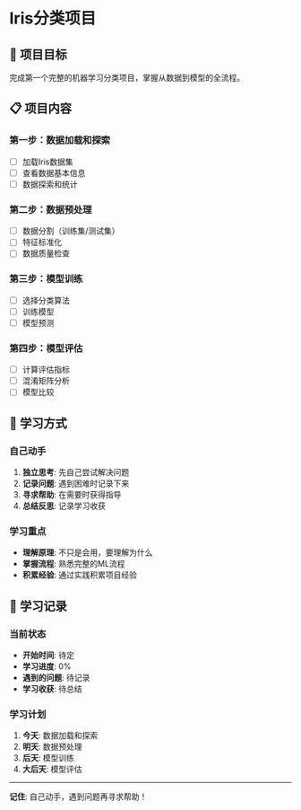 # Iris分类项目

## 🎯 项目目标
完成第一个完整的机器学习分类项目，掌握从数据到模型的全流程。

## 📋 项目内容

### 第一步：数据加载和探索
- [ ] 加载Iris数据集
- [ ] 查看数据基本信息
- [ ] 数据探索和统计

### 第二步：数据预处理
- [ ] 数据分割（训练集/测试集）
- [ ] 特征标准化
- [ ] 数据质量检查

### 第三步：模型训练
- [ ] 选择分类算法
- [ ] 训练模型
- [ ] 模型预测

### 第四步：模型评估
- [ ] 计算评估指标
- [ ] 混淆矩阵分析
- [ ] 模型比较

## 🚀 学习方式

### 自己动手
1. **独立思考**: 先自己尝试解决问题
2. **记录问题**: 遇到困难时记录下来
3. **寻求帮助**: 在需要时获得指导
4. **总结反思**: 记录学习收获

### 学习重点
- **理解原理**: 不只是会用，要理解为什么
- **掌握流程**: 熟悉完整的ML流程
- **积累经验**: 通过实践积累项目经验

## 📝 学习记录

### 当前状态
- **开始时间**: 待定
- **学习进度**: 0%
- **遇到的问题**: 待记录
- **学习收获**: 待总结

### 学习计划
1. **今天**: 数据加载和探索
2. **明天**: 数据预处理
3. **后天**: 模型训练
4. **大后天**: 模型评估

---

**记住**: 自己动手，遇到问题再寻求帮助！ 